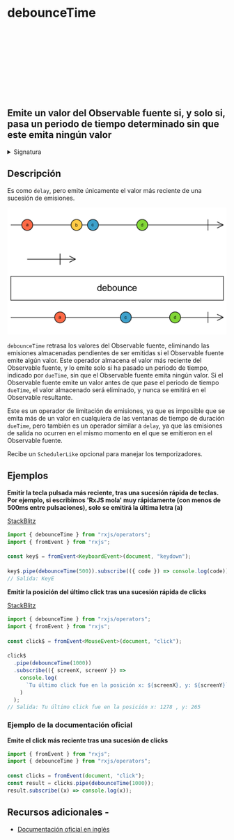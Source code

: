 <div class="page-heading">

# debounceTime

<a target="_blank" href="https://github.com/ReactiveX/rxjs/blob/master/src/internal/operators/debounceTime.ts">
<svg>
  <use xlink:href="/assets/icons/github.svg#github"></use>
</svg>
</a>
</div>

<h2 class="subtitle"> Emite un valor del Observable fuente si, y solo si, pasa un periodo de tiempo determinado sin que este emita ningún valor
</h2>

<details>
<summary>Signatura</summary>

### Firma

`debounceTime<T>(dueTime: number, scheduler: SchedulerLike = async): MonoTypeOperatorFunction<T>`

### Parámetros

<table>
<tr><td>dueTime</td><td>La duración, en milisegundos (o en la unidad de tiempo determinada por el planificador opcional), del periodo de tiempo que debe pasar sin que el Observable fuente emita ningún valor, para poder emitir el valor más reciente de dicho Observable.</td></tr>

<tr><td>scheduler</td><td>Opcional. El valor por defecto es <code>async</code>.
El `SchedulerLike` que utilizar para gestionar los temporizadores que manejan el <i>timeout</i> para cada valor.</td></tr>
</table>

### Retorna

`MonoTypeOperatorFunction<T>`: Un Observable que retrasa la emisiones del Observable fuente en un periodo de tiempo especificado por `dueTime`. Es posible que algunos valores sean eliminados si se emiten con demasiada frecuencia.

</details>

## Descripción

Es como `delay`, pero emite únicamente el valor más reciente de una sucesión de emisiones.

<img src="assets/images/marble-diagrams/filtering/debounce.png" alt="Diagrama de canicas del operador debounceTime">

`debounceTime` retrasa los valores del Observable fuente, eliminando las emisiones almacenadas pendientes de ser emitidas si el Observable fuente emite algún valor. Este operador almacena el valor más reciente del Observable fuente, y lo emite solo si ha pasado un periodo de tiempo, indicado por `dueTime`, sin que el Observable fuente emita ningún valor. Si el Observable fuente emite un valor antes de que pase el periodo de tiempo `dueTime`, el valor almacenado será eliminado, y nunca se emitirá en el Observable resultante.

Este es un operador de limitación de emisiones, ya que es imposible que se emita más de un valor en cualquiera de las ventanas de tiempo de duración `dueTime`, pero también es un operador similar a `delay`, ya que las emisiones de salida no ocurren en el mismo momento en el que se emitieron en el Observable fuente.

Recibe un `SchedulerLike` opcional para manejar los temporizadores.

## Ejemplos

**Emitir la tecla pulsada más reciente, tras una sucesión rápida de teclas. Por ejemplo, si escribimos 'RxJS mola' muy rápidamente (con menos de 500ms entre pulsaciones), solo se emitirá la última letra (a)**

<a target="_blank" href="https://stackblitz.com/edit/rxjs-debouncetime-1?file=index.ts">StackBlitz</a>

```typescript
import { debounceTime } from "rxjs/operators";
import { fromEvent } from "rxjs";

const key$ = fromEvent<KeyboardEvent>(document, "keydown");

key$.pipe(debounceTime(500)).subscribe(({ code }) => console.log(code));
// Salida: KeyE
```

**Emitir la posición del último click tras una sucesión rápida de clicks**

<a target="_blank" href="https://stackblitz.com/edit/rxjs-debouncetime-2?file=index.ts">StackBlitz</a>

```typescript
import { debounceTime } from "rxjs/operators";
import { fromEvent } from "rxjs";

const click$ = fromEvent<MouseEvent>(document, "click");

click$
  .pipe(debounceTime(1000))
  .subscribe(({ screenX, screenY }) =>
    console.log(
      `Tu último click fue en la posición x: ${screenX}, y: ${screenY}`
    )
  );
// Salida: Tu último click fue en la posición x: 1278 , y: 265
```

### Ejemplo de la documentación oficial

**Emite el click más reciente tras una sucesión de clicks**

```javascript
import { fromEvent } from "rxjs";
import { debounceTime } from "rxjs/operators";

const clicks = fromEvent(document, "click");
const result = clicks.pipe(debounceTime(1000));
result.subscribe((x) => console.log(x));
```

## Recursos adicionales -

- <a target="_blank" href="https://rxjs.dev/api/operators/debounceTime">Documentación oficial en inglés</a>
